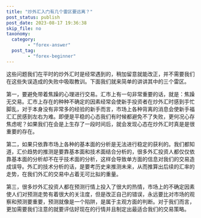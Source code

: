 ```yaml
---
title: "炒外汇入门有几个雷区要远离？"
post_status: publish
post_date: 2023-08-17 19:36:38
skip_file: no
taxonomy:
  category:
        - "forex-answer"
  post_tag:
        - "forex-beginner"
---
```


这些问题我们在平时的炒外汇时是经常遇到的，稍加留意就能改正，并不需要我们在这些失误造成的失败中吸取教训。下面我们就来简单的讲讲其中的三个雷区。

第一，要避免带着焦躁的心理进行交易。汇市上有一句非常重要的话，就是：焦躁无交易。汇市上存在的种种不确定的因素经常会使新手投资者在炒外汇时感到手忙脚乱，对于本身没有非常多的经验的新手而言，市场上各种背离的消息会使新手福汇汇民感到左右为难。即便是平稳的心态我们有时候都避免不了失败，更何况心存焦虑呢？如果我们在会是上生存了一段时间后，就会发现心态在炒外汇时真是是很重要的存在。

第二，如果只依靠市场上各种的基本面的分析是无法进行稳定的获利的。我们都知道，汇价趋势的推测是要靠基本面和技术面结合分析的，很多外汇投资人都仅仅依靠基本面的分析却不在乎技术面的分析，这样会导致单方面的信息对我们的交易造成误导。外汇的技术分析的话，是要考历史来推测未来，从而推算出后续的汇率的走势，在我们外汇的交易中占着无可比拟的重量。

第三，很多炒外汇投资人都在预测行情上投入了很大的热情，市场上的不确定因素使人们对预测走势有着很大的关注度，但是改正自己的错误，永远要比对市场的观察和预测要重要，预测就像是一个陷阱，是属于主观方面的判断。对于我们而言，更加需要我们注意的就要评估好现在的行情并且制定出最适合我们的交易策略。
